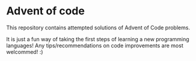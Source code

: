 # Advent of code

This repository contains attempted solutions of Advent of Code problems.<br>

It is just a fun way of taking the first steps of learning a new programming languages! Any tips/recommendations on code improvements are most welcommed! :)